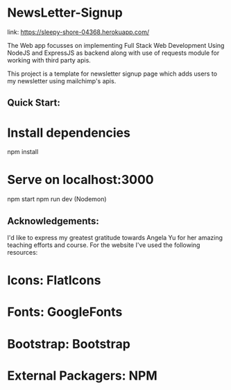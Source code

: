 # NewsLetter-Signup
link: https://sleepy-shore-04368.herokuapp.com/

The Web app focusses on implementing Full Stack Web Development Using NodeJS and ExpressJS as backend along with use of requests module for working with third party apis.

This project is a template for newsletter signup page which adds users to my newsletter using mailchimp's apis.

## Quick Start:

# Install dependencies
npm install

# Serve on localhost:3000
npm start
npm run dev (Nodemon)

## Acknowledgements:
I'd like to express my greatest gratitude towards Angela Yu for her amazing teaching efforts and course. For the website I've used the following resources:

# Icons: FlatIcons
# Fonts: GoogleFonts
# Bootstrap: Bootstrap
# External Packagers: NPM
